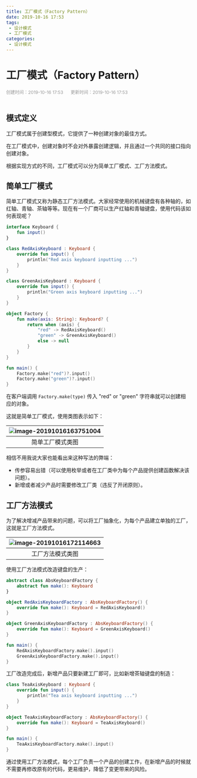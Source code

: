 ```yaml
---
title: 工厂模式（Factory Pattern）
date: 2019-10-16 17:53
tags:
 - 设计模式
 - 工厂模式
categories:
 - 设计模式
---
```


# 工厂模式（Factory Pattern）

<div style="color: #999999; font-size: 12px;">
    <span>创建时间：2019-10-16 17:53</span>
    &nbsp;&nbsp;&nbsp;&nbsp;
    <span>更新时间：2019-10-16 17:53</span>
</div>
<br/>

## 模式定义

工厂模式属于创建型模式，它提供了一种创建对象的最佳方式。

在工厂模式中，创建对象时不会对外暴露创建逻辑，并且通过一个共同的接口指向创建对象。

根据实现方式的不同，工厂模式可以分为简单工厂模式、工厂方法模式。

## 简单工厂模式

简单工厂模式又称为静态工厂方法模式。大家经常使用的机械键盘有各种轴的，如红轴、青轴、茶轴等等。现在有一个厂商可以生产红轴和青轴键盘，使用代码该如何表现呢？

```kotlin
interface Keyboard {
    fun input()
}

class RedAxisKeyboard : Keyboard {
    override fun input() {
        println("Red axis keyboard inputting ...")
    }
}

class GreenAxisKeyboard : Keyboard {
    override fun input() {
        println("Green axis keyboard inputting ...")
    }
}

object Factory {
    fun make(axis: String): Keyboard? {
        return when (axis) {
            "red" -> RedAxisKeyboard()
            "green" -> GreenAxisKeyboard()
            else -> null
        }
    }
}

fun main() {
    Factory.make("red")?.input()
    Factory.make("green")?.input()
}
```

在客户端调用 `Factory.make(type)` 传入 "red" or "green" 字符串就可以创建相应的对象。

这就是简单工厂模式，使用类图表示如下：

| ![image-20191016163751004](https://imgconvert.csdnimg.cn/aHR0cHM6Ly90dmExLnNpbmFpbWcuY24vbGFyZ2UvMDA2eThtTjZneTFnODA0cDF1Y25jajMwZHowNWVxMzEuanBn?x-oss-process=image/format,png) |
| :-------------------------------------------------------------------------------------------------------------------------------------------------------------------------------: |
|                                                                                 简单工厂模式类图                                                                                  |

相信不用我说大家也能看出来这种写法的弊端：

* 传参容易出错（可以使用枚举或者在工厂类中为每个产品提供创建函数解决该问题）。
* 新增或者减少产品时需要修改工厂类（违反了开闭原则）。

## 工厂方法模式

为了解决增减产品带来的问题，可以将工厂抽象化，为每个产品建立单独的工厂，这就是工厂方法模式。

| ![image-20191016172114663](https://imgconvert.csdnimg.cn/aHR0cHM6Ly90dmExLnNpbmFpbWcuY24vbGFyZ2UvMDA2eThtTjZneTFnODA1eWN1b3ZtajMwa2IwNWtteGkuanBn?x-oss-process=image/format,png) |
| :-------------------------------------------------------------------------------------------------------------------------------------------------------------------------------: |
|                                                                                 工厂方法模式类图                                                                                  |

使用工厂方法模式改造键盘的生产：

```kotlin
abstract class AbsKeyboardFactory {
    abstract fun make(): Keyboard
}

object RedAxisKeyboardFactory : AbsKeyboardFactory() {
    override fun make(): Keyboard = RedAxisKeyboard()
}

object GreenAxisKeyboardFactory : AbsKeyboardFactory() {
    override fun make(): Keyboard = GreenAxisKeyboard()
}

fun main() {
    RedAxisKeyboardFactory.make().input()
    GreenAxisKeyboardFactory.make().input()
}
```

工厂改造完成后，新增产品只要新建工厂即可，比如新增茶轴键盘的制造：

```kotlin
class TeaAxisKeyboard : Keyboard {
    override fun input() {
        println("Tea axis keyboard inputting ...")
    }
}

object TeaAxisKeyboardFactory : AbsKeyboardFactory() {
    override fun make(): Keyboard = TeaAxisKeyboard()
}

fun main() {
    TeaAxisKeyboardFactory.make().input()
}
```

通过使用工厂方法模式，每个工厂负责一个产品的创建工作，在新增产品的时候就不需要再修改原有的代码，更易维护，降低了变更带来的风险。